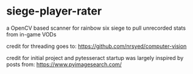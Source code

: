 # siege-player-rater
a OpenCV based scanner for rainbow six siege to pull unrecorded stats from in-game VODs

credit for threading goes to: https://github.com/nrsyed/computer-vision

credit for initial project and pytesseract startup was largely inspired by posts from: https://www.pyimagesearch.com/